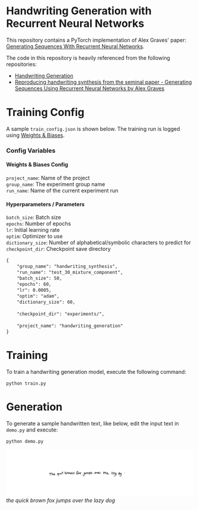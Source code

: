 # Handwriting Generation with Recurrent Neural Networks
This repository contains a PyTorch implementation of Alex Graves' paper: [Generating Sequences With Recurrent Neural Networks](https://arxiv.org/abs/1308.0850).

The code in this repository is heavily referenced from the following repositories:
- [Handwriting Generation](https://github.com/wezteoh/handwriting_generation.git)
- [Reproducing handwriting synthesis from the seminal paper - Generating Sequences Using Recurrent Neural Networks by Alex Graves](https://github.com/ritheshkumar95/pytorch_handwriting_synthesis.git)


# Training Config
A sample `train_config.json` is shown below. The training run is logged using [Weights & Biases](https://wandb.ai).

### Config Variables
#### Weights & Biases Config
`project_name`: Name of the project <br>
`group_name`: The experiment group name <br>
`run_name`: Name of the current experiment run <br>

#### Hyperparameters / Parameters
`batch_size`: Batch size<br>
`epochs`: Number of epochs<br>
`lr`: Initial learning rate<br>
`optim`: Optimizer to use<br>
`dictionary_size`: Number of alphabetical/symbolic characters to predict for<br>
`checkpoint_dir`: Checkpoint save directory<br>

```
{
    "group_name": "handwriting_synthesis",
    "run_name": "test_30_mixture_component",
    "batch_size": 50,
    "epochs": 60,
    "lr": 0.0005,
    "optim": "adam",
    "dictionary_size": 60,

    "checkpoint_dir": "experiments/",

    "project_name": "handwriting_generation"
}
```
# Training
To train a handwriting generation model, execute the following command:
```
python train.py
```

# Generation
To generate a sample handwritten text, like below, edit the input text in `demo.py` and execute:
```
python demo.py
```
![jpg](assets/the_quick_brown_fox.jpg)
*the quick brown fox jumps over the lazy dog*
